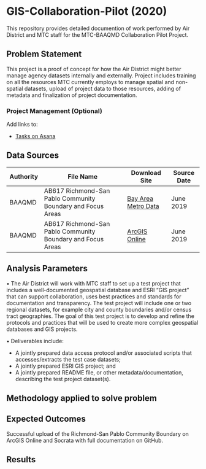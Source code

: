 # GIS-Collaboration-Pilot (2020)

This repository provides detailed documention of work performed by Air District and MTC staff for the MTC-BAAQMD Collaboration Pilot Project.

## Problem Statement

This project is a proof of concept for how the Air District might better manage agency datasets internally and externally. Project includes training on all the resources MTC currently employs to manage spatial and non-spatial datasets, upload of project data to those resources, adding of metadata and finalization of project documentation. 

### Project Management (Optional)

Add links to:
- [Tasks on Asana](https://app.asana.com/0/1166292188151673/1166292188151728)


## Data Sources

| __Authority__ | __File Name__ | __Download Site__ | __Source Date__ |
|-------------|------------|------------|------------|
| BAAQMD         | AB617 Richmond-San Pablo Community Boundary and Focus Areas | [Bay Area Metro Data](https://data.bayareametro.gov/)    | June 2019     |
| BAAQMD         | AB617 Richmond-San Pablo Community Boundary and Focus Areas | [ArcGIS Online](https://baaqmd.maps.arcgis.com/home/webmap/viewer.html?useExisting=1&layers=4bf66f78890c481290a68b82da8a684d)     | June 2019     |


## Analysis Parameters

•	The Air District will work with MTC staff to set up a test project that includes a well-documented geospatial database and ESRI “GIS project” that can support collaboration, uses best practices and standards for documentation and transparency. The test project will include one or two regional datasets, for example city and county boundaries and/or census tract geographies. The goal of this test project is to develop and refine the protocols and practices that will be used to create more complex geospatial databases and GIS projects. 

•	Deliverables include:

- A jointly prepared data access protocol and/or associated scripts that accesses/extracts the test case datasets;
- A jointly prepared ESRI GIS project; and
- A jointly prepared README file, or other metadata/documentation, describing the test project dataset(s).


## Methodology applied to solve problem



## Expected Outcomes

Successful upload of the Richmond-San Pablo Community Boundary on ArcGIS Online and Socrata with full documentation on GitHub.

## Results

